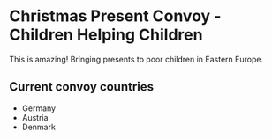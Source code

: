 # Christmas Present Convoy - Children Helping Children

This is amazing! Bringing presents to poor children in Eastern Europe.

## Current convoy countries

* Germany
* Austria
* Denmark
